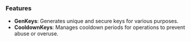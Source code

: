 ### Features
- **GenKeys**: Generates unique and secure keys for various purposes.
- **CooldownKeys**: Manages cooldown periods for operations to prevent abuse or overuse.
